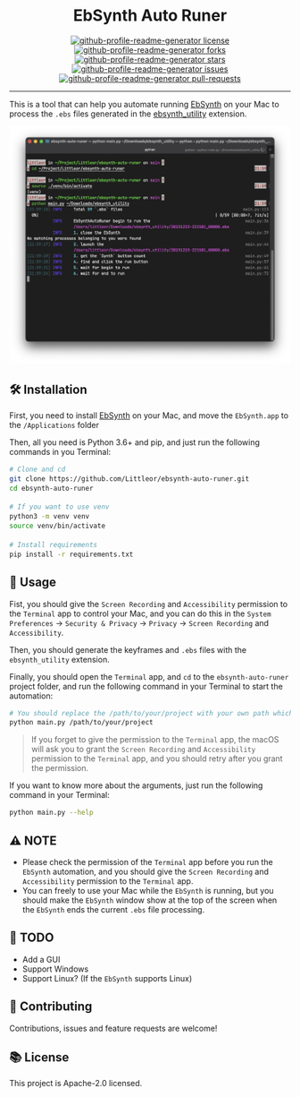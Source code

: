 <h1 align="center">
  EbSynth Auto Runer
</h1>
<p align="center">
<a href="https://github.com/Littleor/ebsynth-auto-runer/blob/master/LICENSE" target="blank">
<img src="https://img.shields.io/github/license/Littleor/ebsynth-auto-runer?style=flat-square" alt="github-profile-readme-generator license" />
</a>
<a href="https://github.com/Littleor/ebsynth-auto-runer/fork" target="blank">
<img src="https://img.shields.io/github/forks/Littleor/ebsynth-auto-runer?style=flat-square" alt="github-profile-readme-generator forks"/>
</a>
<a href="https://github.com/Littleor/ebsynth-auto-runer/stargazers" target="blank">
<img src="https://img.shields.io/github/stars/Littleor/ebsynth-auto-runer?style=flat-square" alt="github-profile-readme-generator stars"/>
</a>
<a href="https://github.com/Littleor/ebsynth-auto-runer/issues" target="blank">
<img src="https://img.shields.io/github/issues/Littleor/ebsynth-auto-runer?style=flat-square" alt="github-profile-readme-generator issues"/>
</a>
<a href="https://github.com/Littleor/ebsynth-auto-runer/pulls" target="blank">
<img src="https://img.shields.io/github/issues-pr/Littleor/ebsynth-auto-runer?style=flat-square" alt="github-profile-readme-generator pull-requests"/>
</a>
</p>

---

This is a tool that can help you automate running [EbSynth](https://ebsynth.com/) on your Mac to process the `.ebs`
files generated in the [ebsynth_utility](https://github.com/s9roll7/ebsynth_utility) extension.

![example](./images/screenshot/example.png)

## 🛠️ Installation

First, you need to install [EbSynth](https://ebsynth.com/) on your Mac, and move the `EbSynth.app` to
the `/Applications`
folder

Then, all you need is Python 3.6+ and pip, and just run the following commands in you Terminal:

```bash
# Clone and cd
git clone https://github.com/Littleor/ebsynth-auto-runer.git
cd ebsynth-auto-runer

# If you want to use venv
python3 -m venv venv
source venv/bin/activate

# Install requirements
pip install -r requirements.txt
```

## 🚀 Usage

Fist, you should give the `Screen Recording`
and `Accessibility` permission to the `Terminal` app to control your Mac, and you can do this in
the `System Preferences` -> `Security & Privacy` -> `Privacy` -> `Screen Recording` and `Accessibility`.

Then, you should generate the keyframes and `.ebs` files with the `ebsynth_utility` extension.

Finally, you should open the `Terminal` app, and `cd` to the `ebsynth-auto-runer` project folder, and run the following
command in your Terminal to start the automation:

```bash
# You should replace the /path/to/your/project with your own path which is also the `ebsynth_utility` project path
python main.py /path/to/your/project
```

> If you forget to give the permission to the `Terminal` app, the macOS will ask you to grant the `Screen Recording`
> and `Accessibility` permission to the `Terminal` app, and you should retry after you grant the permission.

If you want to know more about the arguments, just run the following command in your Terminal:

```bash
python main.py --help
```

## ⚠️ NOTE

* Please check the permission of the `Terminal` app before you run the `EbSynth` automation, and you should give
  the `Screen Recording` and `Accessibility` permission to the `Terminal` app.
* You can freely to use your Mac while the `EbSynth` is running, but you should make the `EbSynth` window show at the
  top
  of the screen when the `EbSynth` ends the current `.ebs` file processing.

## 📝 TODO

* Add a GUI
* Support Windows
* Support Linux? (If the `EbSynth` supports Linux)

## 🤝 Contributing

Contributions, issues and feature requests are welcome!

## 📚 License

This project is Apache-2.0 licensed.






